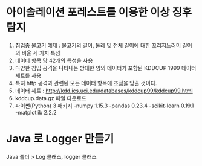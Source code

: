 # 아이솔레이션 포레스트를 이용한 이상 징후 탐지
1) 침입종 물고기 예제 : 물고기의 길이, 둘레 및 전체 길이에 대한 꼬리지느러미 길이의 비율 세 가지 특성
2) 데이터 항목 당 42개의 특성을 사용
3) 다양한 침입 공격을 나타내는 방대한 양의 데이터가 포함된 KDDCUP 1999 데이터 세트를 사용
4) 특히 http 공격과 관련된 모든 데이터 항목에 초점을 맞출 것이다.
5) 데이터 세트 : http://kdd.ics.uci.edu/databases/kddcup99/kddcup99.html
6) kddcup.data.gz 파일 다운로드
7) 파이썬(Python) 3 패키지
   -numpy 1.15.3
   -pandas 0.23.4
   -scikit-learn 0.19.1
   -matplotlib 2.2.2

# Java 로 Logger 만들기
 Java 폴더 > Log 클래스, logger 클래스
